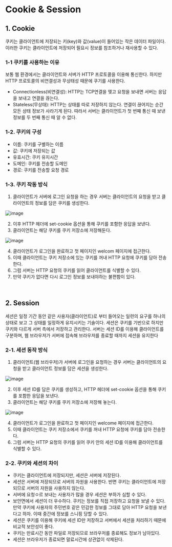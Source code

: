 # Cookie & Session

## 1. Cookie
쿠키는 클라이언트에 저장되는 키(key)와 값(value)이 들어있는 작은 데이터 파일이다. 이러한 쿠키는 클라이언트에 저장되어 필요시 정보를 참조하거나 재사용할 수 있다. 

### 1-1 쿠키를 사용하는 이유
보통 웹 환경에서는 클라이언트와 서버가 HTTP 프로토콜을 이용해 통신한다. 하지만 HTTP 프로토콜의 비연결성과 무상태성 때문에 쿠기를 사용한다.
- Connectionless(비연결성): HTTP는 TCP연결을 맺고 요청을 보내면 서버는 응답을 보내고 연결을 끊는다.
- Stateless(무상태): HTTP는 상태를 따로 저장하지 않는다. 연결이 끊어지는 순간 모든 상태 정보가 사라기게 된다. 따라서 서버는 클라이언트가 첫 번째 통신 때 보낸 정보를 두 번째 통신 때 알 수 없다.

### 1-2. 쿠키의 구성
- 이름: 쿠키를 구별하는 이름
- 값: 쿠키에 저장되는 값
- 유효시간: 쿠키 유지시간
- 도메인: 쿠키를 전송할 도메인
- 경로: 쿠키를 전송할 요청 경로

### 1-3. 쿠키 작동 방식
1) 클라이언트가 서버에 로그인 요청을 하는 경우 서버는 클라이언트의 요청을 받고 클라이언트의 정보를 담은 쿠키를 생성한다.

![image](https://github.com/choiyun9yu/Network/assets/110392046/9d970c31-7c64-4b08-9c5b-1fb15049f316)

2) 이후 HTTP 헤더에 set-cookie 옵션을 통해 쿠키를 포함한 응답을 보낸다.
3) 클라이언트는 해당 쿠키를 쿠키 저장소에 저장해둔다.  

![image](https://github.com/choiyun9yu/Network/assets/110392046/a20e22a9-6b7c-4450-bb8e-0aaa3f5030bc)

4) 클라이언트가 로그인을 완료하고 첫 페이지인 welcom 페이지에 접근한다.
5) 이때 클라이언트는 쿠키 저장소에 있는 쿠키를 꺼내 HTTP 요청에 쿠키를 담아 전송한다.
6) 그럼 서버는 HTTP 요청의 쿠키를 읽어 클라이언트를 식별할 수 있다.
7) 만약 쿠키가 없다면 다시 로그인 정보를 보내야하는 불편함이 있다.

<br>

## 2. Session
세션은 일정 기간 동안 같은 사용자(클라이언트)로 부터 들어오는 일련의 요구를 하나의 상태로 보고 그 상태를 일정하게 유지시키는 기술이다. 세션은 쿠키를 기반으로 하지만 쿠키와 다르게 서버 측에서 저장하고 관리한다. 서버는 세션 ID를 이용해 클라이언트를 구분하며, 웹 브라우저가 서버에 접속해 브라우저를 종료할 때까지 세션을 유지한다 

### 2-1. 세션 동작 방식
1) 클라이언트(웹 브라우저)가 서버에 로그인을 요청하는 경우 서버는 클라이언트의 요청을 받고 클라이언트 정보를 담은 세션을 생성한다.

![image](https://github.com/choiyun9yu/Network/assets/110392046/99bf7c8c-fec7-45e0-a9fb-fe6216d19d05)

2) 이후 세션 ID를 담은 쿠키를 생성하고, HTTP 헤더에 set-cookie 옵션을 통해 쿠키를 포함한 응답을 보낸다.
3) 클라이언트는 해당 쿠키를 쿠키 저장소에 저장해 놓는다.

![image](https://github.com/choiyun9yu/Network/assets/110392046/e545e58d-e1ca-4061-b3ec-adcc60069cb4)

4) 클라이언트가 로그인을 완료하고 첫 페이지인 welcome 페이지에 접근한다.
5) 이때 클라이언트는 쿠키 저장소에서 쿠키를 꺼내 HTTP 요청에 쿠키를 담아 전송한다.
6) 그럼 서버는 HTTP 요청의 쿠키를 읽어 쿠키 안의 세션 ID를 이용해 클라이언트를 식별할 수 있다. 

### 2-2. 쿠키와 세션의 차이
- 쿠키는 클라이언트에 저장되지만, 세션은 서버에 저장된다.
- 세션은 서버에 저장되므로 서버의 자원을 사용한다. 반면 쿠키는 클라이언트에 저장되므로 서버의 자원을 사용하지 않는다.
- 서버에 요청ㅇ르 보내는 사용자가 많을 경우 세션은 부하가 심할 수 있다.
- 보안면에서 세션이 더 우수하다. 쿠키는 정보를 직접 저장하고 요청을 보낼 수 있다.
  만약 쿠키에 사용자의 주민번호 같은 민감한 정보를 그대로 담아 HTTP 요청을 보낸다고 하자. 이때 중간에 정보를 스니핑 당할 수 있다.
- 세션은 쿠키를 이용해 쿠키에 세션 ID만 저장하고 서버에서 세션을 처리하기 때문에 비교적 보안성이 좋다.
- 쿠키는 만료시간 동안 파일로 저장되므로 브라우저를 종료해도 정보가 남아있다.
- 세션은 브라우저가 종료되면 말료시간에 상관없이 삭제된다.
